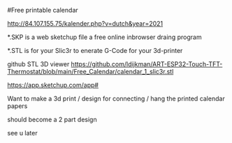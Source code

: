 #Free printable calendar

http://84.107.155.75/kalender.php?v=dutch&year=2021

*.SKP is a web sketchup file a free online inbrowser draing program

*.STL is for your Slic3r to enerate G-Code for your 3d-printer

github STL 3D viewer 
https://github.com/ldijkman/ART-ESP32-Touch-TFT-Thermostat/blob/main/Free_Calendar/calendar_1_slic3r.stl

https://app.sketchup.com/app#

Want to make a 3d print / design for connecting / hang the printed calendar papers

should become  a 2 part design


see u later

